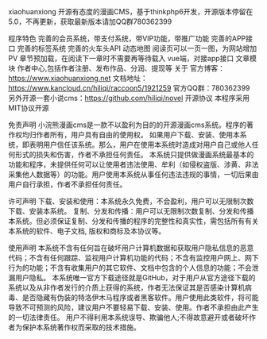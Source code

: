 xiaohuanxiong
开源有态度的漫画CMS，基于thinkphp6开发，开源版本停留在5.0，不再更新，获取最新版本请加QQ群780362399

程序特色
完善的会员系统，带支付系统，带VIP功能，带推广功能
完善的APP接口
完善的标签系统
完善的火车头API
动态地图
阅读页可以一页一图，为网站增加PV
章节预加载，在阅读下一章时不需要再等待载入
vue端，对接app接口
文章模块
作者中心,包括作者注册、发布作品、分润、提现等
关于
官方博客：https://www.xiaohuanxiong.net
文档地址：https://www.kancloud.cn/hiliqi/raccoon5/1921259
官方QQ群：780362399
另外开源一套小说cms：https://github.com/hiliqi/novel
开源协议
本程序采用MIT协议开源

免责声明
小浣熊漫画cms是一款不以盈利为目的的开源漫画cms系统。程序的著作权均归作者所有，用户具有自由的使用权。 如果用户下载、安装、使用本系统，即表明用户信任该系统。那么，用户在使用本系统时造成对用户自己或他人任何形式的损失和伤害，作者不承担任何责任。 本系统只提供做漫画系统最基本的功能和程序，未提供任何可以让使用者违法使用、牟利（如侵权盗版、涉黄、非法采集他人数据等）的功能。用户使用本系统从事任何违法违规的事情，一切后果由用户自行承担，作者不承担任何责任。

许可声明
下载、安装和使用：本系统永久免费，不会盈利，用户可以无限制次数下载、安装本系统。 复制、分发和传播：用户可以无限制次数复制、分发和传播本系统。但必须保证复制、分发和传播的程序的完整性和真实性，需包括所有有关本系统的软件、电子文档, 版权和商标及本协议等。

使用声明
本系统不含有任何旨在破坏用户计算机数据和获取用户隐私信息的恶意代码；不含有任何跟踪、监视用户计算机功能的代码；不含有监控用户网上、网下行为的功能；不含有收集用户的其它软件、文档中包含的个人信息的功能；不会泄漏用户隐私。 本系统唯一官方下载途径就是GitHub，对于用户从官方途径下载的系统以及从非作者发行的介质上获得的系统，作者无法保证其是否感染计算机病毒、是否隐藏有伪装的特洛伊木马程序或者黑客软件。用户使用此类软件，将可能导致不可预测的风险，建议用户不要轻易下载、安装、使用。作者不承担由此产生的一切法律责任。 用户不得利用本系统误导、欺骗他人;不得故意避开或者破坏作者为保护本系统著作权而采取的技术措施。
